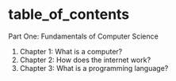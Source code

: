 # table_of_contents


Part One: Fundamentals of Computer Science

<ol>
  <li>Chapter 1: What is a computer?</li>
<li>Chapter 2: How does the internet work?</li>
<li>Chapter 3: What is a programming language?</li>
</ol>

